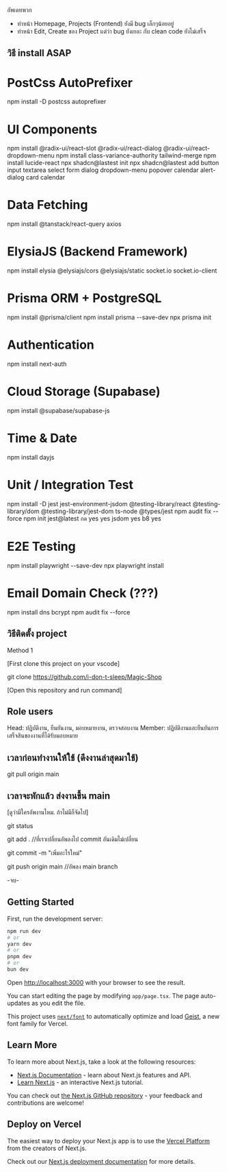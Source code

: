 อัพเดทพวก
- ทำหน้า Homepage, Projects (Frontend) ยังมี bug เล็กๆน้อยอยู่
- ทำหน้า Edit, Create ของ Project แต่ว่า bug ยังเยอะ กับ clean code ยังไม่เสร็จ

## วิธี install ASAP

# PostCss AutoPrefixer
npm install -D postcss autoprefixer

# UI Components
npm install @radix-ui/react-slot @radix-ui/react-dialog @radix-ui/react-dropdown-menu 
npm install class-variance-authority tailwind-merge
npm install lucide-react
npx shadcn@lastest init
npx shadcn@lastest add button input textarea select form dialog dropdown-menu popover calendar alert-dialog card calendar


# Data Fetching
npm install @tanstack/react-query axios

# ElysiaJS (Backend Framework)
npm install elysia @elysiajs/cors @elysiajs/static socket.io socket.io-client

# Prisma ORM + PostgreSQL
npm install @prisma/client
npm install prisma --save-dev
npx prisma init

# Authentication
npm install next-auth

# Cloud Storage (Supabase)
npm install @supabase/supabase-js

# Time & Date
npm install dayjs

# Unit / Integration Test
npm install -D jest jest-environment-jsdom @testing-library/react @testing-library/dom @testing-library/jest-dom ts-node @types/jest
npm audit fix --force
npm init jest@latest
กด yes yes jsdom yes b8 yes

# E2E Testing
npm install playwright --save-dev
npx playwright install

# Email Domain Check (???)
npm install dns bcrypt
npm audit fix --force

## วิธีติดตั้ง project
Method 1

[First clone this project on your vscode]

git clone https://github.com/i-don-t-sleep/Magic-Shop

[Open this repository and run command]

## Role users

Head: ปฏิบัติงาน, ยืนยันงาน, มอบหมายงาน, ตรวจสอบงาน
Member: ปฏิบัติงานและยืนยันการเสร็จสินของงานที่ได้รับมอบหมาย

## เวลาก่อนทำงานให้ใช้ (ดึงงานล่าสุดมาใช้)

git pull origin main

## เวลาจะพักแล้ว ส่งงานขึ้น main
[ดูว่ามีใครอัพงานไหม. ถ้าไม่มีก็จัดไป]

git status

git add . //ที่เราเปลี่ยนอัพลงไป commit อันเดิมไม่เปลี่ยน

git commit -m "เพิ่มอะไรใหม่"

git push origin main //อัพลง main branch

-จบ-

## Getting Started

First, run the development server:

```bash
npm run dev
# or
yarn dev
# or
pnpm dev
# or
bun dev
```

Open [http://localhost:3000](http://localhost:3000) with your browser to see the result.

You can start editing the page by modifying `app/page.tsx`. The page auto-updates as you edit the file.

This project uses [`next/font`](https://nextjs.org/docs/app/building-your-application/optimizing/fonts) to automatically optimize and load [Geist](https://vercel.com/font), a new font family for Vercel.

## Learn More

To learn more about Next.js, take a look at the following resources:

- [Next.js Documentation](https://nextjs.org/docs) - learn about Next.js features and API.
- [Learn Next.js](https://nextjs.org/learn) - an interactive Next.js tutorial.

You can check out [the Next.js GitHub repository](https://github.com/vercel/next.js) - your feedback and contributions are welcome!

## Deploy on Vercel

The easiest way to deploy your Next.js app is to use the [Vercel Platform](https://vercel.com/new?utm_medium=default-template&filter=next.js&utm_source=create-next-app&utm_campaign=create-next-app-readme) from the creators of Next.js.

Check out our [Next.js deployment documentation](https://nextjs.org/docs/app/building-your-application/deploying) for more details.
